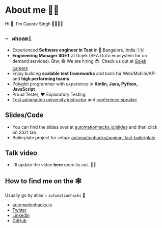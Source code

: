# About me 🧑‍💻

Hi 👋, I'm Gaurav Singh 🧔🏻👨‍💻

## `~ whoami`

- Experienced **Software engineer in Test** in 🏡 Bangalore, India 🇮🇳
- **Engineering Manager SDET** at Gojek (SEA GoTo ecosystem for on demand services). Btw, 🟢 We are
  hiring 😍. Check us out at [Gojek careers](https://career.gojek.com/)
- Enjoy building **scalable test frameworks** and tools for Web/Mobile/API and **high performing
  teams**
- Polyglot programmer with experience in **Kotlin, Java, Python, JavaScript**
- Proud Tester, ❤️ Exploratory Testing
- [Test automation university instructor](https://automationhacks.io/courses/) and
  [conference speaker](https://automationhacks.io/talks/)

## Slides/Code

- You can find the slides over at
  [automationhacks.io/slides](https://automationhacks.io/slides/2021/appium-conf/hello-appium-writing-your-first-tests/00-welcome/) and then click on 2021 tab
- Boilerplate project for setup:
  [automationhacks/appium-fast-boilerplate](https://github.com/automationhacks/appium-fast-boilerplate)

## Talk video

- I'll update the video **here** once its out. 🚀😉

## How to find me on the 🕸

Usually go by alias = `automationhacks` 🤖

- [automationhacks.io](https://automationhacks.io/)
- [Twitter](https://twitter.com/automationhacks)
- [LinkedIn](https://www.linkedin.com/in/automationhacks/)
- [GitHub](https://github.com/automationhacks)
